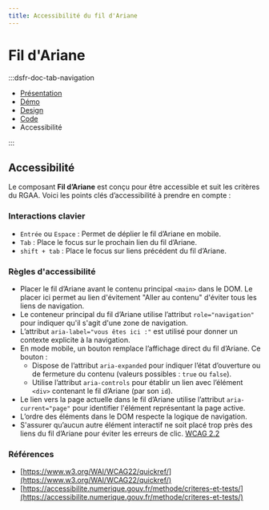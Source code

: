 ```yaml
---
title: Accessibilité du fil d'Ariane
---
```

# Fil d'Ariane

:::dsfr-doc-tab-navigation
- [Présentation](../index.md)
- [Démo](../demo/index.md)
- [Design](../design/index.md)
- [Code](../code/index.md)
- Accessibilité

:::

## Accessibilité

Le composant **Fil d’Ariane** est conçu pour être accessible et suit les critères du RGAA. Voici les points clés d’accessibilité à prendre en compte :

### Interactions clavier

- `Entrée` ou `Espace` : Permet de déplier le fil d’Ariane en mobile.
- `Tab` : Place le focus sur le prochain lien du fil d’Ariane.
- `shift + tab` : Place le focus sur liens précédent du fil d’Ariane.

### Règles d'accessibilité

- Placer le fil d’Ariane avant le contenu principal `<main>` dans le DOM. Le placer ici permet au lien d'évitement "Aller au contenu" d'éviter tous les liens de navigation.
- Le conteneur principal du fil d’Ariane utilise l’attribut `role="navigation"` pour indiquer qu'il s'agit d'une zone de navigation.
- L’attribut `aria-label="vous êtes ici :"` est utilisé pour donner un contexte explicite à la navigation.
- En mode mobile, un bouton remplace l’affichage direct du fil d’Ariane. Ce bouton :
  - Dispose de l’attribut `aria-expanded` pour indiquer l’état d’ouverture ou de fermeture du contenu (valeurs possibles : `true` ou `false`).
  - Utilise l’attribut `aria-controls` pour établir un lien avec l’élément `<div>` contenant le fil d’Ariane (par son `id`).
- Le lien vers la page actuelle dans le fil d’Ariane utilise l’attribut `aria-current="page"` pour identifier l'élément représentant la page active.
- L’ordre des éléments dans le DOM respecte la logique de navigation.
- S'assurer qu’aucun autre élément interactif ne soit placé trop près des liens du fil d’Ariane pour éviter les erreurs de clic. [WCAG 2.2](https://www.w3.org/WAI/WCAG22/Understanding/target-size-minimum.html)

### Références

- [https://www.w3.org/WAI/WCAG22/quickref/](https://www.w3.org/WAI/WCAG22/quickref/)
- [https://accessibilite.numerique.gouv.fr/methode/criteres-et-tests/](https://accessibilite.numerique.gouv.fr/methode/criteres-et-tests/)